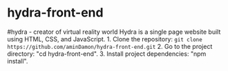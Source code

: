 # hydra-front-end
#hydra - creator of virtual reality world Hydra is a single page website built using HTML, CSS, and JavaScript. 1. Clone the repository: `git clone https://github.com/aminDamon/hydra-front-end.git` 2. Go to the project directory: "cd hydra-front-end". 3. Install project dependencies: "npm install".
